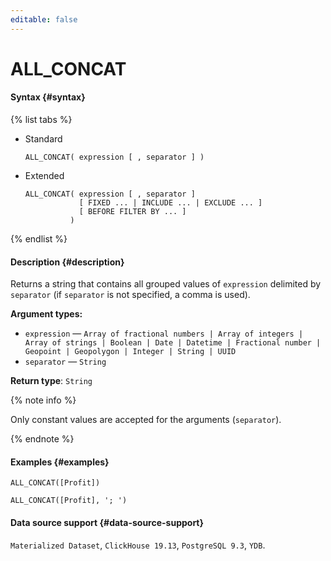 ```yaml
---
editable: false
---
```


# ALL_CONCAT



#### Syntax {#syntax}

{% list tabs %}

- Standard

  ```
  ALL_CONCAT( expression [ , separator ] )
  ```

- Extended

  ```
  ALL_CONCAT( expression [ , separator ]
              [ FIXED ... | INCLUDE ... | EXCLUDE ... ]
              [ BEFORE FILTER BY ... ]
            )
  ```

{% endlist %}

#### Description {#description}
Returns a string that contains all grouped values of `expression` delimited by `separator` (if `separator` is not specified, a comma is used).

**Argument types:**
- `expression` — `Array of fractional numbers | Array of integers | Array of strings | Boolean | Date | Datetime | Fractional number | Geopoint | Geopolygon | Integer | String | UUID`
- `separator` — `String`


**Return type**: `String`

{% note info %}

Only constant values are accepted for the arguments (`separator`).

{% endnote %}


#### Examples {#examples}

```
ALL_CONCAT([Profit])
```

```
ALL_CONCAT([Profit], '; ')
```


#### Data source support {#data-source-support}

`Materialized Dataset`, `ClickHouse 19.13`, `PostgreSQL 9.3`, `YDB`.
